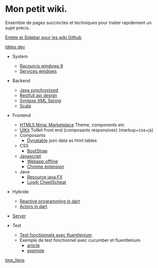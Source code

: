 Mon petit wiki.
===============
Ensemble de pages succinctes et techniques pour traiter rapidement un sujet précis.

[Entete et Sidebar pour les wiki Github](http://blackbe.lt/github-wiki-sidebar-table-contents-header-footer/)

[Idées dev](tmp/idee-dev.md)

- System
    - [Racourcis windows 8](http://windows.microsoft.com/fr-fr/windows-8/keyboard-shortcuts)
    - [Services windows](system/Services-windows.md)

- Backend
    - [Java synchronized](backend/Synchronized-java.md)
    - [Restfull api design](backend/Restful-api-design.md)
    - [Syntaxe XML Spring](backend/Syntax-xml-spring.md)
    - [Scala](backend/Scala.md)
- Frontend
    - [HTML5 Ninja: Marketplace](http://html5-ninja.com/#/home) Theme, components etc
    - [UIKit](http://www.getuikit.com/) Tollkit front end (composants responsives) (markup+css+js)
    - Composants
        - [Dynatable](http://www.dynatable.com/) json data as html tables
    - CSS
        - [BootStrap](frontend/bootstrap.md)
    - [Javascript](frontend/Javascript.md)
        - [Webapp offline](frontend/Web-app.creole)
        - [Chrome extension](frontend/Chrome-extension.md)
    - Java    
        - [Resource java FX](http://fxexperience.com/)
        - [Log4j CheetScheat](backend/resources/Log4jQuickRef.pdf)
- Hybride
    - [Reactive programming in dart](http://victorsavkin.com/post/55007674849/functional-reactive-programming-in-dart)
    - [Actors in dart](https://github.com/vsavkin/actors)
- [Server](backend/Server.md)
- Test
    - [Test fonctionnels avec fluentlenium](http://thierry-leriche-dessirier.developpez.com/tutoriels/javaweb/tester-webapp-fluentlenium-5min/)
    - Exemple de test fonctionnel avec cucumber et fluentlenium
        - [article](http://blog.jetoile.fr/2013/04/fluentlenium-et-cucumber-jvm-complement.html)
        - [exemple](https://github.com/FluentLenium/fluentlenium-cucumber)

[tmp_liens](tmp/tmp-links.md)
